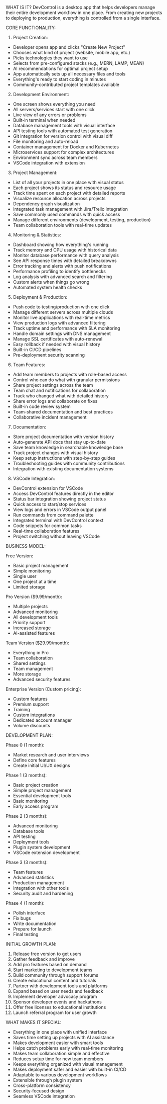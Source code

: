 WHAT IS IT?
DevControl is a desktop app that helps developers manage their entire development workflow in one place. From creating new projects to deploying to production, everything is controlled from a single interface.

CORE FUNCTIONALITY:

1. Project Creation:
- Developer opens app and clicks "Create New Project"
- Chooses what kind of project (website, mobile app, etc.)
- Picks technologies they want to use
- Selects from pre-configured stacks (e.g., MERN, LAMP, MEAN)
- AI recommendations for optimal project setup
- App automatically sets up all necessary files and tools
- Everything's ready to start coding in minutes
- Community-contributed project templates available

2. Development Environment:
- One screen shows everything you need
- All servers/services start with one click
- Live view of any errors or problems
- Built-in terminal when needed
- Database management tools with visual interface
- API testing tools with automated test generation
- Git integration for version control with visual diff
- File monitoring and auto-reload
- Container management for Docker and Kubernetes
- Microservices support for complex architectures
- Environment sync across team members
- VSCode integration with extension

3. Project Management:
- List of all your projects in one place with visual status
- Each project shows its status and resource usage
- Track time spent on each project with detailed reports
- Visualize resource allocation across projects
- Dependency graph visualization
- Integrated task management with Jira/Trello integration
- Save commonly used commands with quick access
- Manage different environments (development, testing, production)
- Team collaboration tools with real-time updates

4. Monitoring & Statistics:
- Dashboard showing how everything's running
- Track memory and CPU usage with historical data
- Monitor database performance with query analysis
- See API response times with detailed breakdowns
- Error tracking and alerts with push notifications
- Performance profiling to identify bottlenecks
- Log analysis with advanced search and filtering
- Custom alerts when things go wrong
- Automated system health checks

5. Deployment & Production:
- Push code to testing/production with one click
- Manage different servers across multiple clouds
- Monitor live applications with real-time metrics
- View production logs with advanced filtering
- Track uptime and performance with SLA monitoring
- Handle domain settings with DNS management
- Manage SSL certificates with auto-renewal
- Easy rollback if needed with visual history
- Built-in CI/CD pipelines
- Pre-deployment security scanning

6. Team Features:
- Add team members to projects with role-based access
- Control who can do what with granular permissions
- Share project settings across the team
- Team chat and notifications for collaboration
- Track who changed what with detailed history
- Share error logs and collaborate on fixes
- Built-in code review system
- Team-shared documentation and best practices
- Collaborative incident management

7. Documentation:
- Store project documentation with version history
- Auto-generate API docs that stay up-to-date
- Save team knowledge in searchable knowledge base
- Track project changes with visual history
- Keep setup instructions with step-by-step guides
- Troubleshooting guides with community contributions
- Integration with existing documentation systems

8. VSCode Integration:
- DevControl extension for VSCode
- Access DevControl features directly in the editor
- Status bar integration showing project status
- Quick access to start/stop services
- View logs and errors in VSCode output panel
- Run commands from command palette
- Integrated terminal with DevControl context
- Code snippets for common tasks
- Real-time collaboration features
- Project switching without leaving VSCode

BUSINESS MODEL:

Free Version:
- Basic project management
- Simple monitoring
- Single user
- One project at a time
- Limited storage

Pro Version ($9.99/month):
- Multiple projects
- Advanced monitoring
- All development tools
- Priority support
- Increased storage
- AI-assisted features

Team Version ($29.99/month):
- Everything in Pro
- Team collaboration
- Shared settings
- Team management
- More storage
- Advanced security features

Enterprise Version (Custom pricing):
- Custom features
- Premium support
- Training
- Custom integrations
- Dedicated account manager
- Volume discounts

DEVELOPMENT PLAN:

Phase 0 (1 month):
- Market research and user interviews
- Define core features
- Create initial UI/UX designs

Phase 1 (3 months):
- Basic project creation
- Simple project management
- Essential development tools
- Basic monitoring
- Early access program

Phase 2 (3 months):
- Advanced monitoring
- Database tools
- API testing
- Deployment tools
- Plugin system development
- VSCode extension development

Phase 3 (3 months):
- Team features
- Advanced statistics
- Production management
- Integration with other tools
- Security audit and hardening

Phase 4 (1 month):
- Polish interface
- Fix bugs
- Write documentation
- Prepare for launch
- Final testing

INITIAL GROWTH PLAN:
1. Release free version to get users
2. Gather feedback and improve
3. Add pro features based on demand
4. Start marketing to development teams
5. Build community through support forums
6. Create educational content and tutorials
7. Partner with development tools and platforms
8. Expand based on user needs and feedback
9. Implement developer advocacy program
10. Sponsor developer events and hackathons
11. Offer free licenses to educational institutions
12. Launch referral program for user growth

WHAT MAKES IT SPECIAL:
- Everything in one place with unified interface
- Saves time setting up projects with AI assistance
- Makes development easier with smart tools
- Helps catch problems early with real-time monitoring
- Makes team collaboration simple and effective
- Reduces setup time for new team members
- Keeps everything organized with visual management
- Makes deployment safer and easier with built-in CI/CD
- Adaptable to various development workflows
- Extensible through plugin system
- Cross-platform consistency
- Security-focused design
- Seamless VSCode integration